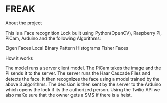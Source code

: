 # FREAK

About the project

This is a Face recognition Lock built using Python(OpenCV), Raspberry Pi, PiCam, Arduino and the following Algorithms:

Eigen Faces
Local Binary Pattern Histograms
Fisher Faces



How it works

The model runs a server client model. The PiCam takes the image and the Pi sends it to the server. The server runs the Haar Cascade Files and detects the face. It then recognizes the face using a model trained by the above 3 algorithms. The decision is then sent by the server to the Arduino which opens the lock if its the authorized person. Using the Twilio API we also maKe sure that the owner gets a SMS if there is a heist. 

